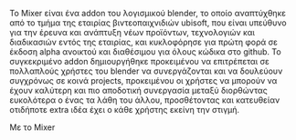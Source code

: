 Το Mixer είναι ένα addon του λογισμικού blender, το οποίο αναπτύχθηκε από το τμήμα της εταιρίας βιντεοπαιχνιδιών ubisoft, που είναι υπεύθυνο για την έρευνα και ανάπτυξη νέων προϊόντων, τεχνολογιών και διαδικασιών εντός της εταιρίας, και κυκλοφόρησε για πρώτη φορά σε έκδοση alpha ανοικτού και διαθέσιμου για όλους κώδικα στο github. Το συγκεκριμένο addon δημιουργήθηκε προκειμένου να επιτρέπεται σε πολλαπλούς χρήστες του blender να συνεργάζονται και να δουλεύουν συγχρόνως σε κοινά projects, προκειμένου οι χρήστες να μπορούν να έχουν καλύτερη και πιο αποδοτική συνεργασία μεταξύ διορθώντας ευκολότερα ο ένας τα λάθη του άλλου, προσθέτοντας και κατευθείαν οτιδήποτε extra ιδέα έχει ο κάθε χρήστης εκείνη την στιγμή.  

Με το Mixer 
